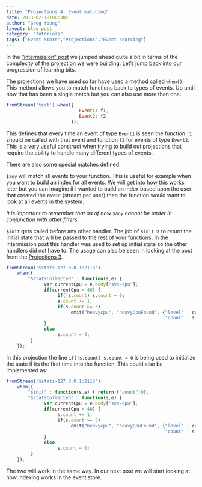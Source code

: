 ```yaml
---
title: "Projections 4: Event matching"
date: 2013-02-18T00:38Z
author: "Greg Young"
layout: blog-post
category: "Tutorials"
tags: ["Event Store","Projections","Event sourcing"]
---
```


In the [“intermission” post](/blog/20130217/projections-intermission) we jumped ahead quite a bit in terms of the complexity of the projection we were building. Let’s jump back into our progression of learning bits.

The projections we have used so far have used a method called `when()`. This method allows you to match functions back to types of events. Up until now that has been a single match but you can also use more than one.

```javascript
fromStream('test').when({
                           Event1: f1,
                           Event2: f2
                        });
```

This defines that every time an event of type `Event1` is seen the function `f1` should be called with that event and function `f2` for events of type `Event2`. This is a very useful construct when trying to build out projections that require the ability to handle many different types of events.

There are also some special matches defined.

`$any` will match all events to your function. This is useful for example when you want to build an index for all events. We will get into how this works later but you can imagine if I wanted to build an index based upon the user that created the event (stream per user) then the function would want to look at all events in the system.

*It is important to remember that as of now `$any` cannot be under in conjunction with other filters.*

`$init` gets called before any other handler. The job of `$init` is to return the initial state that will be passed to the rest of your functions. In the intermission post this handler was used to set up initial state so the other handlers did not have to. The usage can also be seen in looking at the post from the [Projections 3](/blog/20130215/projections-3-using-state).

```javascript
fromStream('$stats-127.0.0.1:2113').
    when({
        "$statsCollected" : function(s,e) {
              var currentCpu = e.body["sys-cpu"];
              if(currentCpu > 40) {
                   if(!s.count) s.count = 0;
                   s.count += 1;
                   if(s.count >= 3)
                        emit("heavycpu", "heavyCpuFound", {"level" : currentCpu,
                                                           "count" : s.count});
              }
              else
                   s.count = 0;
         }
    });
```

In this projection the line `if(!s.count) s.count = 0` is being used to initialize the state if its the first time into the function. This could also be implemented as:

```javascript
fromStream('$stats-127.0.0.1:2113').
    when({
        "$init" : function(s,e) { return {"count":0},
        "$statsCollected" : function(s,e) {
              var currentCpu = e.body["sys-cpu"];
              if(currentCpu > 40) {
                   s.count += 1;
                   if(s.count >= 3)
                        emit("heavycpu", "heavyCpuFound", {"level" : currentCpu,
                                                           "count" : s.count});
              }
              else
                   s.count = 0;
         }
    });
```

The two will work in the same way. In our next post we will start looking at how indexing works in the event store.